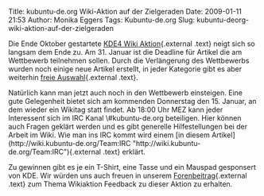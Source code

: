 Title: kubuntu-de.org Wiki-Aktion auf der Zielgeraden
Date: 2009-01-11 21:53
Author: Monika Eggers
Tags: Kubuntu-de.org
Slug: kubuntu-deorg-wiki-aktion-auf-der-zielgeraden

Die Ende Oktober gestartete [KDE4 Wiki
Aktion](http://www.kubuntu-de.org/nachrichten/kubuntu/kubuntu-de-org/mach-das-wiki-fit-fuer-kubuntu-8-10-intrepid-ibex-und-kde-4 "http://www.kubuntu-de.org/nachrichten/kubuntu/kubuntu-de-org/mach-das-wiki-fit-fuer-kubuntu-8-10-intrepid-ibex-und-kde-4"){.external
.text} neigt sich so langsam dem Ende zu. Am 31. Januar ist die Deadline
für Artikel die am Wettbewerb teilnehmen sollen. Durch die Verlängerung
des Wettbewerbs wurden noch einige neue Artikel erstellt, in jeder
Kategorie gibt es aber weiterhin [freie
Auswahl](http://wiki.kubuntu-de.org/Team:Redaktion/ArtikelKDE4Themen "http://wiki.kubuntu-de.org/Team:Redaktion/ArtikelKDE4Themen"){.external
.text}.

</p>
Natürlich kann man jetzt auch noch in den Wettbewerb einsteigen. Eine
gute Gelegenheit bietet sich am kommenden Donnerstag den 15. Januar, an
dem wieder ein Wikitag statt findet. Ab 18:00 Uhr MEZ kann jeder
Interessent sich im IRC Kanal \#kubuntu-de.org beteiligen. Hier können
auch Fragen geklärt werden und es gibt generelle Hilfestellungen bei der
Arbeit im Wiki. Wie man ins IRC kommt wird einem [in diesem
Artikel](http://wiki.kubuntu-de.org/Team:IRC "http://wiki.kubuntu-de.org/Team:IRC"){.external
.text} erklärt.

</p>
<!--break--><!--break-->

Zu gewinnen gibt es je ein T-Shirt, eine Tasse und ein Mauspad
gesponsert von KDE. Wir würden uns auch freuen in unserem
[Forenbeitrag](http://forum.kubuntu-de.org/index.php?topic=11184.msg76525#new "http://forum.kubuntu-de.org/index.php?topic=11184.msg76525#new"){.external
.text} zum Thema Wikiaktion Feedback zu dieser Aktion zu erhalten.

</p>

